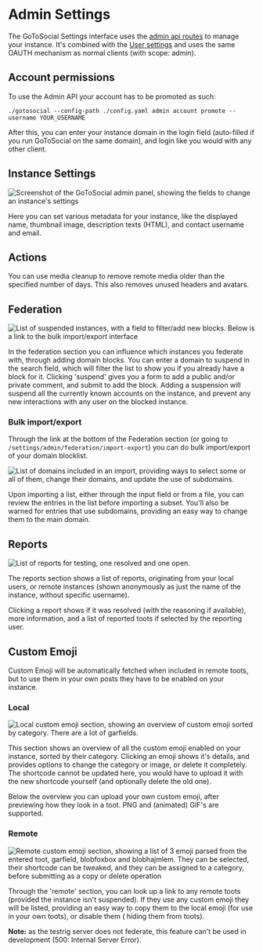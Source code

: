 # Admin Settings

The GoToSocial Settings interface uses the [admin api routes](https://docs.gotosocial.org/en/latest/api/swagger/#operations-tag-admin) to manage your instance. It's combined with the [User settings](../user_guide/settings.md) and uses the same OAUTH mechanism as normal clients (with scope: admin).

## Account permissions
To use the Admin API your account has to be promoted as such:
```
./gotosocial --config-path ./config.yaml admin account promote --username YOUR_USERNAME
```

After this, you can enter your instance domain in the login field (auto-filled if you run GoToSocial on the same domain), and login like you would with any other client.


## Instance Settings
![Screenshot of the GoToSocial admin panel, showing the fields to change an instance's settings](../../assets/admin-settings.png)

Here you can set various metadata for your instance, like the displayed name, thumbnail image, description texts (HTML), and contact username and email.

## Actions
You can use media cleanup to remove remote media older than the specified number of days. This also removes unused headers and avatars.

## Federation
![List of suspended instances, with a field to filter/add new blocks. Below is a link to the bulk import/export interface](../assets/admin-settings-federation.png)

In the federation section you can influence which instances you federate with, through adding domain blocks. You can enter a domain to suspend in the search field, which will filter the list to show you if you already have a block for it. Clicking 'suspend' gives you a form to add a public and/or private comment, and submit to add the block. Adding a suspension will suspend all the currently known accounts on the instance, and prevent any new interactions with any user on the blocked instance.

### Bulk import/export
Through the link at the bottom of the Federation section (or going to `/settings/admin/federation/import-export`) you can do bulk import/export of your domain blocklist. 

![List of domains included in an import, providing ways to select some or all of them, change their domains, and update the use of subdomains.](../assets/admin-settings-federation-import-export.png)

Upon importing a list, either through the input field or from a file, you can review the entries in the list before importing a subset. You'll also be warned for entries that use subdomains, providing an easy way to change them to the main domain.

## Reports
![List of reports for testing, one resolved and one open.](../assets/admin-settings-reports.png)

The reports section shows a list of reports, originating from your local users, or remote instances (shown anonymously as just the name of the instance, without specific username).

Clicking a report shows if it was resolved (with the reasoning if available), more information, and a list of reported toots if selected by the reporting user.

## Custom Emoji
Custom Emoji will be automatically fetched when included in remote toots, but to use them in your own posts they have to be enabled on your instance.

### Local
![Local custom emoji section, showing an overview of custom emoji sorted by category. There are a lot of garfields.](../assets/admin-settings-emoji-local.png)

This section shows an overview of all the custom emoji enabled on your instance, sorted by their category. Clicking an emoji shows it's details, and provides options to change the category or image, or delete it completely. The shortcode cannot be updated here, you would have to upload it with the new shortcode yourself (and optionally delete the old one).

Below the overview you can upload your own custom emoji, after previewing how they look in a toot. PNG and (animated) GIF's are supported.

### Remote
![Remote custom emoji section, showing a list of 3 emoji parsed from the entered toot, garfield, blobfoxbox and blobhajmlem. They can be selected, their shortcode can be tweaked, and they can be assigned to a category, before submitting as a copy or delete operation](../assets/admin-settings-emoji-remote.png)

Through the 'remote' section, you can look up a link to any remote toots (provided the instance isn't suspended). If they use any custom emoji they will be listed, providing an easy way to copy them to the local emoji (for use in your own toots), or disable them ( hiding them from toots).

**Note:** as the testrig server does not federate, this feature can't be used in development (500: Internal Server Error).

